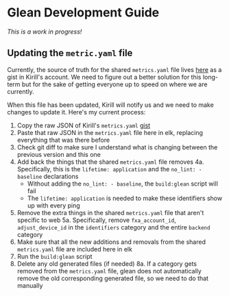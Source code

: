 # Glean Development Guide

*This is a work in progress!*

## Updating the `metric.yaml` file

Currently, the source of truth for the shared `metrics.yaml` file lives [here](https://gist.github.com/kirill-demtchouk/41a38336b61b938833fe011bda4a2001) as a gist in Kirill's account. We need to figure out a better solution for this long-term but for the sake of getting everyone up to speed on where we are currently.

When this file has been updated, Kirill will notify us and we need to make changes to update it. Here's my current process:

1. Copy the raw JSON of Kirill's `metrics.yaml` [gist](https://gist.github.com/kirill-demtchouk/41a38336b61b938833fe011bda4a2001)
2. Paste that raw JSON in the `metrics.yaml` file here in elk, replacing everything that was there before
3. Check git diff to make sure I understand what is changing between the previous version and this one
4. Add back the things that the shared `metrics.yaml` file removes
  4a. Specifically, this is the `lifetime: application` and the `no_lint: -baseline` declarations
    - Without adding the `no_lint: - baseline`, the `build:glean` script will fail
    - The `lifetime: application` is needed to make these identifiers show up with every ping
5. Remove the extra things in the shared `metrics.yaml` file that aren't specific to web
  5a. Specifically, remove `fxa_account_id`, `adjust_device_id` in the `identifiers` category and the entire `backend` category
6. Make sure that all the new additions and removals from the shared `metrics.yaml` file are included here in elk
7. Run the `build:glean` script
8. Delete any old generated files (if needed)
  8a. If a category gets removed from the `metrics.yaml` file, glean does not automatically remove the old corresponding generated file, so we need to do that manually
